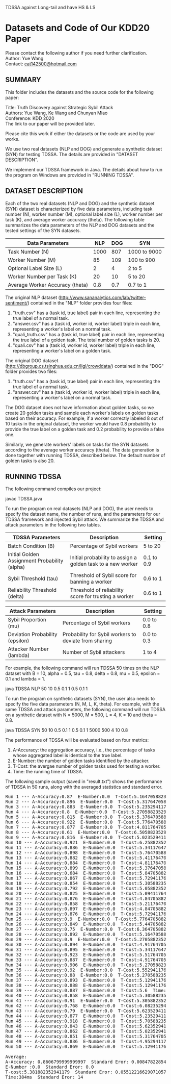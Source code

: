 TDSSA against Long-tail and have HS & LS

# Datasets and Code of Our KDD20 Paper

Please contact the following author if you need further clarification.<br />
Author: Yue Wang<br />
Contact: cat142500@hotmail.com

## SUMMARY
This folder includes the datasets and the source code for the following paper:

Title: Truth Discovery against Strategic Sybil Attack<br />
Authors: Yue Wang, Ke Wang and Chunyan Miao<br />
Conference: KDD 2020<br />
The link to our paper will be provided later.

Please cite this work if either the datasets or the code are used by your works.

We use two real datasets (NLP and DOG) and generate a synthetic dataset (SYN) for testing TDSSA. The details are provided in "DATASET DESCRIPTION".

We implement our TDSSA framework in Java. The details about how to run the program on Windows are provided in "RUNNING TDSSA".

## DATASET DESCRIPTION

Each of the two real datasets (NLP and DOG) and the synthetic dataset (SYN) dataset is characterized by five data parameters, including task number (N), worker number (M), optional label size (L), worker number per task (K), and average worker accuracy (theta). The following table summarizes the data parameters of the NLP and DOG datasets and the tested settings of the SYN datasets.

| Data Parameters | NLP | DOG | SYN |
| ---------- | ---- | ---- | ----- |
| Task Number (N) | 1000 | 807 | 1000 to 9000 |
| Worker Number (M) | 85 | 109 | 100 to 900 |
| Optional Label Size (L) | 2 | 4 | 2 to 5 |
| Worker Number per Task (K) | 20 | 10 | 5 to 20 |
| Average Worker Accuracy (theta) | 0.8 | 0.7 | 0.7 to 1 |

The original NLP dataset (http://www.sananalytics.com/lab/twitter-sentiment/) contained in the "NLP" folder provides four files:
1. "truth.csv" has a (task id, true label) pair in each line, representing the true label of a normal task.
2. "answer.csv" has a (task id, worker id, worker label) triple in each line, representing a worker's label on a normal task.
3. "quali_truth.csv" has a (task id, true label) pair in each line, representing the true label of a golden task. The total number of golden tasks is 20.
4. "quali.csv" has a (task id, worker id, worker label) triple in each line, representing a worker's label on a golden task.

The original DOG dataset (http://dbgroup.cs.tsinghua.edu.cn/ligl/crowddata/) contained in the "DOG" folder provides two files:
1. "truth.csv" has a (task id, true label) pair in each line, representing the true label of a normal task.
2. "answer.csv" has a (task id, worker id, worker label) triple in each line, representing a worker's label on a normal task.

The DOG dataset does not have information about golden tasks, so we create 20 golden tasks and sample each worker's labels on golden tasks based on their accuracy. For example, if a worker correctly labeled 8 out of 10 tasks in the original dataset, the worker would have 0.8 probability to provide the true label on a golden task and 0.2 probability to provide a false one.

Similarly, we generate workers' labels on tasks for the SYN datasets according to the average worker accuracy (theta). The data generation is done together with running TDSSA, described below. The default number of golden tasks is also 20.

## RUNNING TDSSA

The following command compiles our project:

javac TDSSA.java

To run the program on real datasets (NLP and DOG), the user needs to specify the dataset name, the number of runs, and the parameters for our TDSSA framework and injected Sybil attack. We summarize the TDSSA and attack parameters in the following two tables.

| TDSSA Parameters | Description | Setting |
| ---------------- | ----------- | ------- |
| Batch Condition (B) | Percentage of Sybil workers | 5 to 20 |
| Initial Golden Assignment Probability (alpha) | Initial probability to assign a golden task to a new worker | 0.1 to 0.9 |
| Sybil Threshold (tau) | Threshold of Sybil score for banning a worker | 0.6 to 1 |
| Reliability Threshold (delta) | Threshold of reliability score for trusting a worker | 0.6 to 1 |

| Attack Parameters | Description | Setting |
| ----------------- | ----------- | ------- |
| Sybil Proportion (mu) | Percentage of Sybil workers | 0.0 to 0.8 |
| Deviation Probability (epsilon) | Probability for Sybil workers to deviate from sharing | 0.0 to 0.3 |
| Attacker Number (lambda) | Number of Sybil attackers | 1 to 4 |

For example, the following command will run TDSSA 50 times on the NLP dataset with B = 10, alpha = 0.5, tau = 0.8, delta = 0.8, mu = 0.5, epsilon = 0.1 and lambda = 1.

java TDSSA NLP 50 10 0.5 0.1 1 0.5 0.1 1

To run the program on synthetic datasets (SYN), the user also needs to specify the five data parameters (N, M, L, K, theta). For example, with the same TDSSA and attack parameters, the following command will run TDSSA on a synthetic dataset with N = 5000, M = 500, L = 4, K = 10 and theta = 0.8.

java TDSSA SYN 50 10 0.5 0.1 1 0.5 0.1 1 5000 500 4 10 0.8

The performance of TDSSA will be evaluated based on four metrics:
1. A-Accuracy: the aggregation accuracy, i.e., the percentage of tasks whose aggregated label is identical to the true label.
2. E-Number: the number of golden tasks identified by the attacker.
3. T-Cost: the avergae number of golden tasks used for testing a worker.
4. Time: the running time of TDSSA.

The following sample output (saved in "result.txt") shows the performance of TDSSA in 50 runs, along with the averaged statistics and standard error.

<pre>
Run 1 --- A-Accuracy:0.87  E-Number:0.0  T-Cost:5.1647058823529415  Time:561ms
Run 2 --- A-Accuracy:0.896  E-Number:0.0  T-Cost:5.317647058823529  Time:379ms
Run 3 --- A-Accuracy:0.883  E-Number:0.0  T-Cost:5.235294117647059  Time:386ms
Run 4 --- A-Accuracy:0.8  E-Number:0.0  T-Cost:5.270588235294118  Time:604ms
Run 5 --- A-Accuracy:0.815  E-Number:0.0  T-Cost:5.376470588235295  Time:454ms
Run 6 --- A-Accuracy:0.922  E-Number:0.0  T-Cost:5.776470588235294  Time:371ms
Run 7 --- A-Accuracy:0.877  E-Number:0.0  T-Cost:4.811764705882353  Time:277ms
Run 8 --- A-Accuracy:0.61  E-Number:0.0  T-Cost:6.5058823529411764  Time:761ms
Run 9 --- A-Accuracy:0.816  E-Number:0.0  T-Cost:5.023529411764706  Time:239ms
Run 10 --- A-Accuracy:0.921  E-Number:0.0  T-Cost:6.258823529411765  Time:384ms
Run 11 --- A-Accuracy:0.886  E-Number:0.0  T-Cost:5.341176470588235  Time:288ms
Run 12 --- A-Accuracy:0.898  E-Number:0.0  T-Cost:5.764705882352941  Time:380ms
Run 13 --- A-Accuracy:0.882  E-Number:0.0  T-Cost:5.411764705882353  Time:262ms
Run 14 --- A-Accuracy:0.884  E-Number:0.0  T-Cost:4.811764705882353  Time:377ms
Run 15 --- A-Accuracy:0.899  E-Number:0.0  T-Cost:5.376470588235295  Time:326ms
Run 16 --- A-Accuracy:0.684  E-Number:0.0  T-Cost:5.847058823529411  Time:390ms
Run 17 --- A-Accuracy:0.867  E-Number:0.0  T-Cost:5.729411764705882  Time:382ms
Run 18 --- A-Accuracy:0.854  E-Number:0.0  T-Cost:5.305882352941176  Time:318ms
Run 19 --- A-Accuracy:0.792  E-Number:0.0  T-Cost:5.0588235294117645  Time:348ms
Run 20 --- A-Accuracy:0.825  E-Number:0.0  T-Cost:5.094117647058823  Time:396ms
Run 21 --- A-Accuracy:0.876  E-Number:0.0  T-Cost:4.847058823529411  Time:275ms
Run 22 --- A-Accuracy:0.858  E-Number:0.0  T-Cost:5.211764705882353  Time:304ms
Run 23 --- A-Accuracy:0.897  E-Number:0.0  T-Cost:4.847058823529411  Time:479ms
Run 24 --- A-Accuracy:0.876  E-Number:0.0  T-Cost:5.729411764705882  Time:301ms
Run 25 --- A-Accuracy:0.9  E-Number:0.0  T-Cost:5.776470588235294  Time:376ms
Run 26 --- A-Accuracy:0.849  E-Number:0.0  T-Cost:5.447058823529412  Time:515ms
Run 27 --- A-Accuracy:0.75  E-Number:0.0  T-Cost:6.364705882352941  Time:641ms
Run 28 --- A-Accuracy:0.892  E-Number:0.0  T-Cost:5.1647058823529415  Time:274ms
Run 29 --- A-Accuracy:0.9  E-Number:0.0  T-Cost:5.270588235294118  Time:364ms
Run 30 --- A-Accuracy:0.894  E-Number:0.0  T-Cost:4.91764705882353  Time:320ms
Run 31 --- A-Accuracy:0.895  E-Number:0.0  T-Cost:5.341176470588235  Time:291ms
Run 32 --- A-Accuracy:0.923  E-Number:0.0  T-Cost:5.517647058823529  Time:334ms
Run 33 --- A-Accuracy:0.887  E-Number:0.0  T-Cost:4.91764705882353  Time:321ms
Run 34 --- A-Accuracy:0.906  E-Number:0.0  T-Cost:5.270588235294118  Time:429ms
Run 35 --- A-Accuracy:0.92  E-Number:0.0  T-Cost:5.552941176470588  Time:410ms
Run 36 --- A-Accuracy:0.88  E-Number:0.0  T-Cost:5.270588235294118  Time:364ms
Run 37 --- A-Accuracy:0.893  E-Number:0.0  T-Cost:5.129411764705883  Time:324ms
Run 38 --- A-Accuracy:0.888  E-Number:0.0  T-Cost:5.129411764705883  Time:364ms
Run 39 --- A-Accuracy:0.887  E-Number:0.0  T-Cost:5.6  Time:379ms
Run 40 --- A-Accuracy:0.858  E-Number:0.0  T-Cost:5.305882352941176  Time:451ms
Run 41 --- A-Accuracy:0.91  E-Number:0.0  T-Cost:5.305882352941176  Time:332ms
Run 42 --- A-Accuracy:0.768  E-Number:0.0  T-Cost:6.08235294117647  Time:552ms
Run 43 --- A-Accuracy:0.79  E-Number:0.0  T-Cost:5.623529411764705  Time:526ms
Run 44 --- A-Accuracy:0.877  E-Number:0.0  T-Cost:5.235294117647059  Time:378ms
Run 45 --- A-Accuracy:0.918  E-Number:0.0  T-Cost:5.705882352941177  Time:350ms
Run 46 --- A-Accuracy:0.843  E-Number:0.0  T-Cost:5.623529411764705  Time:290ms
Run 47 --- A-Accuracy:0.862  E-Number:0.0  T-Cost:5.023529411764706  Time:278ms
Run 48 --- A-Accuracy:0.851  E-Number:0.0  T-Cost:5.317647058823529  Time:281ms
Run 49 --- A-Accuracy:0.836  E-Number:0.0  T-Cost:4.952941176470588  Time:440ms
Run 50 --- A-Accuracy:0.869  E-Number:0.0  T-Cost:5.129411764705883  Time:381ms

Average:
A-Accuracy: 0.8606799999999997  Standard Eror: 0.00847822854042479
E-Number :0.0  Standard Eror: 0.0
T-cost:5.381882352941179  Standard Eror: 0.05512216629071057
Time:384ms  Standard Eror: 14
</pre>
